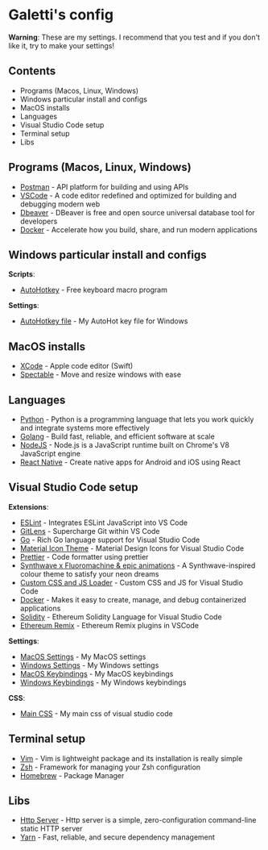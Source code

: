 # Galetti's config

**Warning**: These are my settings. I recommend that you test and if you don't like it, try to make your settings!

## Contents

- Programs (Macos, Linux, Windows)
- Windows particular install and configs
- MacOS installs
- Languages
- Visual Studio Code setup
- Terminal setup
- Libs

## Programs (Macos, Linux, Windows)

- [Postman](https://www.postman.com/downloads) - API platform for building and using APIs
- [VSCode](https://code.visualstudio.com) - A code editor redefined and optimized for building and debugging modern web
- [Dbeaver](https://dbeaver.io/download) - DBeaver is free and open source universal database tool for developers
- [Docker](https://docs.docker.com/desktop) - Accelerate how you build, share, and run modern applications

## Windows particular install and configs

**Scripts**:

- [AutoHotkey](https://www.autohotkey.com) - Free keyboard macro program

**Settings**:

- [AutoHotkey file](https://github.com/PedroGaletti/os-configs-vscode/blob/main/windows/myCustom.ahk) - My AutoHot key file for Windows

## MacOS installs

- [XCode](https://developer.apple.com/xcode) - Apple code editor (Swift)
- [Spectable](https://www.spectacleapp.com) - Move and resize windows with ease

## Languages

- [Python](https://www.python.org/downloads) - Python is a programming language that lets you work quickly and integrate systems more effectively
- [Golang](https://go.dev/dl) - Build fast, reliable, and efficient software at scale
- [NodeJS](https://nodejs.org/en/download) - Node.js is a JavaScript runtime built on Chrome's V8 JavaScript engine
- [React Native](https://reactnative.dev/docs/environment-setup) - Create native apps for Android and iOS using React

## Visual Studio Code setup

**Extensions**:
- [ESLint](https://marketplace.visualstudio.com/items?itemName=dbaeumer.vscode-eslint) - Integrates ESLint JavaScript into VS Code
- [GitLens](https://marketplace.visualstudio.com/items?itemName=eamodio.gitlens) - Supercharge Git within VS Code
- [Go](https://marketplace.visualstudio.com/items?itemName=golang.go) - Rich Go language support for Visual Studio Code
- [Material Icon Theme](https://marketplace.visualstudio.com/items?itemName=PKief.material-icon-theme) - Material Design Icons for Visual Studio Code
- [Prettier](https://marketplace.visualstudio.com/items?itemName=esbenp.prettier-vscode) - Code formatter using prettier
- [Synthwave x Fluoromachine & epic animations](https://marketplace.visualstudio.com/items?itemName=TheCodemonkey.synthwave-x-fluoromachine-epic-animations) - A Synthwave-inspired colour theme to satisfy your neon dreams
- [Custom CSS and JS Loader](https://marketplace.visualstudio.com/items?itemName=be5invis.vscode-custom-css) - Custom CSS and JS for Visual Studio Code
- [Docker](https://marketplace.visualstudio.com/items?itemName=ms-azuretools.vscode-docker) - Makes it easy to create, manage, and debug containerized applications
- [Solidity](https://marketplace.visualstudio.com/items?itemName=ms-azuretools.vscode-docker) - Ethereum Solidity Language for Visual Studio Code
- [Ethereum Remix](https://marketplace.visualstudio.com/items?itemName=RemixProject.ethereum-remix) - Ethereum Remix plugins in VSCode

**Settings**:

- [MacOS Settings](https://github.com/PedroGaletti/os-configs-vscode/blob/main/macos/settings.json) - My MacOS settings
- [Windows Settings](https://github.com/PedroGaletti/os-configs-vscode/blob/main/windows/settings.json) - My Windows settings
- [MacOS Keybindings](https://github.com/PedroGaletti/os-configs-vscode/blob/main/macos/keybindings.json) - My MacOS keybindings
- [Windows Keybindings](https://github.com/PedroGaletti/os-configs-vscode/blob/main/windows/keybindings.json) - My Windows keybindings

**CSS**:

- [Main CSS](https://github.com/PedroGaletti/os-configs-vscode/blob/main/vscode/main.css) - My main css of visual studio code

## Terminal setup

- [Vim](https://github.com/neovim/nvim-lspconfig) - Vim is lightweight package and its installation is really simple
- [Zsh](https://ohmyz.sh) - Framework for managing your Zsh configuration
- [Homebrew](https://brew.sh) - Package Manager

## Libs

- [Http Server](https://www.npmjs.com/package/http-server) - Http server is a simple, zero-configuration command-line static HTTP server
- [Yarn](https://classic.yarnpkg.com/lang/en/docs/install) - Fast, reliable, and secure dependency management